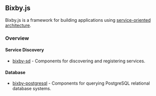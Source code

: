 ## Bixby.js

Bixby.js is a framework for building applications using [service-oriented architecture](https://en.wikipedia.org/wiki/Service-oriented_architecture).

### Overview

#### Service Discovery

- [bixby-sd](https://github.com/bixbyjs/bixby-sd) - Components for discovering
  and registering services.

#### Database

- [bixby-postgresql](https://github.com/bixbyjs/bixby-postgresql) - Components
  for querying PostgreSQL relational database systems.

